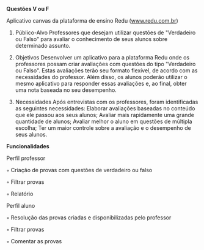 <strong>Questões V ou F</strong>

Aplicativo canvas da plataforma de ensino Redu (www.redu.com.br)

1. Público-Alvo
  Professores que desejam utilizar questões de "Verdadeiro ou Falso" para avaliar o conhecimento de seus alunos sobre determinado assunto.

2. Objetivos
	Desenvolver um aplicativo para a plataforma Redu onde os professores possam criar avaliações com questões do tipo "Verdadeiro ou Falso". Estas avaliações terão seu formato flexível, de acordo com as necessidades do professor. Além disso, os alunos poderão utilizar o mesmo aplicativo para responder essas avaliações e, ao final, obter uma nota baseada no seu desempenho.

3. Necessidades
	Após entrevistas com os professores, foram identificadas as seguintes necessidades:
Elaborar avaliações baseadas no conteúdo que ele passou aos seus alunos;
Avaliar mais rapidamente uma grande quantidade de alunos;
Avaliar melhor o aluno em questões de múltipla escolha;
Ter um maior controle sobre a avaliação e o desempenho de seus alunos.

<strong>Funcionalidades</strong>

Perfil professor

◦ Criação de provas com questões de verdadeiro ou falso

◦ Filtrar provas

◦ Relatório

Perfil aluno

◦ Resolução das provas criadas e disponibilizadas pelo
professor

◦ Filtrar provas

◦ Comentar as provas
